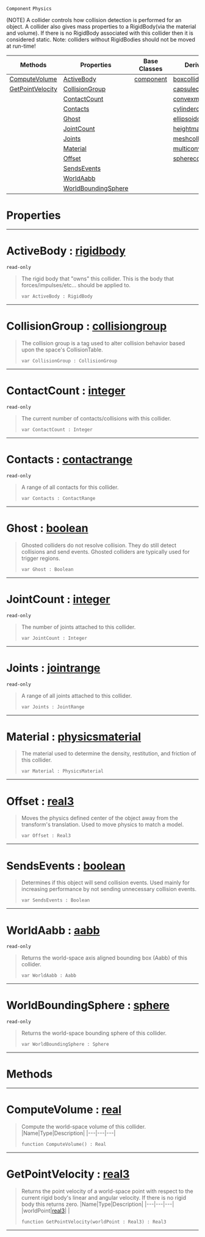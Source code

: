  `Component` `Physics`



(NOTE) A collider controls how collision detection is performed for an object. A collider also gives mass properties to a RigidBody(via the material and volume). If there is no RigidBody associated with this collider then it is considered static. Note: colliders without RigidBodies should not be moved at run-time!

|Methods|Properties|Base Classes|Derived Classes|
|---|---|---|---|
|[ ComputeVolume](collider.md#computevolume-zilch-engin)|[ ActiveBody](collider.md#activebody-zilch-engine-d)|[component](component.md)|[boxcollider](boxcollider.md)|
|[ GetPointVelocity](collider.md#getpointvelocity-zilch-en)|[ CollisionGroup](collider.md#collisiongroup-zilch-engi)| |[capsulecollider](capsulecollider.md)|
| |[ ContactCount](collider.md#contactcount-zilch-engine)| |[convexmeshcollider](convexmeshcollider.md)|
| |[ Contacts](collider.md#contacts-zilch-engine-doc)| |[cylindercollider](cylindercollider.md)|
| |[ Ghost](collider.md#ghost-zilch-engine-docume)| |[ellipsoidcollider](ellipsoidcollider.md)|
| |[ JointCount](collider.md#jointcount-zilch-engine-d)| |[heightmapcollider](heightmapcollider.md)|
| |[ Joints](collider.md#joints-zilch-engine-docum)| |[meshcollider](meshcollider.md)|
| |[ Material](collider.md#material-zilch-engine-doc)| |[multiconvexmeshcollider](multiconvexmeshcollider.md)|
| |[ Offset](collider.md#offset-zilch-engine-docum)| |[spherecollider](spherecollider.md)|
| |[ SendsEvents](collider.md#sendsevents-zilch-engine)| | |
| |[ WorldAabb](collider.md#worldaabb-zilch-engine-do)| | |
| |[ WorldBoundingSphere](collider.md#worldboundingsphere-zero)| | |


 #  Properties


---  
 #  ActiveBody : [rigidbody](rigidbody.md)

 `read-only`

> The rigid body that "owns" this collider. This is the body that forces/impulses/etc... should be applied to.
> ``` lang=cpp, name=Nada
> var ActiveBody : RigidBody


---  
 #  CollisionGroup : [collisiongroup](collisiongroup.md)

> The collision group is a tag used to alter collision behavior based upon the space's CollisionTable.
> ``` lang=cpp, name=Nada
> var CollisionGroup : CollisionGroup


---  
 #  ContactCount : [integer](../nada_base_types/integer.md)

 `read-only`

> The current number of contacts/collisions with this collider.
> ``` lang=cpp, name=Nada
> var ContactCount : Integer


---  
 #  Contacts : [contactrange](contactrange.md)

 `read-only`

> A range of all contacts for this collider.
> ``` lang=cpp, name=Nada
> var Contacts : ContactRange


---  
 #  Ghost : [boolean](../nada_base_types/boolean.md)

> Ghosted colliders do not resolve collision. They do still detect collisions and send events. Ghosted colliders are typically used for trigger regions.
> ``` lang=cpp, name=Nada
> var Ghost : Boolean


---  
 #  JointCount : [integer](../nada_base_types/integer.md)

 `read-only`

> The number of joints attached to this collider.
> ``` lang=cpp, name=Nada
> var JointCount : Integer


---  
 #  Joints : [jointrange](jointrange.md)

 `read-only`

> A range of all joints attached to this collider.
> ``` lang=cpp, name=Nada
> var Joints : JointRange


---  
 #  Material : [physicsmaterial](physicsmaterial.md)

> The material used to determine the density, restitution, and friction of this collider.
> ``` lang=cpp, name=Nada
> var Material : PhysicsMaterial


---  
 #  Offset : [real3](../nada_base_types/real3.md)

> Moves the physics defined center of the object away from the transform's translation. Used to move physics to match a model.
> ``` lang=cpp, name=Nada
> var Offset : Real3


---  
 #  SendsEvents : [boolean](../nada_base_types/boolean.md)

> Determines if this object will send collision events. Used mainly for increasing performance by not sending unnecessary collision events.
> ``` lang=cpp, name=Nada
> var SendsEvents : Boolean


---  
 #  WorldAabb : [aabb](aabb.md)

 `read-only`

> Returns the world-space axis aligned bounding box (Aabb) of this collider.
> ``` lang=cpp, name=Nada
> var WorldAabb : Aabb


---  
 #  WorldBoundingSphere : [sphere](sphere.md)

 `read-only`

> Returns the world-space bounding sphere of this collider.
> ``` lang=cpp, name=Nada
> var WorldBoundingSphere : Sphere


---  
 #  Methods


---  
 #  ComputeVolume : [real](../nada_base_types/real.md)

> Compute the world-space volume of this collider.
> |Name|Type|Description|
> |---|---|---|
> ``` lang=cpp, name=Nada
> function ComputeVolume() : Real
> ``` 


---  
 #  GetPointVelocity : [real3](../nada_base_types/real3.md)

> Returns the point velocity of a world-space point with respect to the current rigid body's linear and angular velocity. If there is no rigid body this returns zero.
> |Name|Type|Description|
> |---|---|---|
> |worldPoint|[real3](../nada_base_types/real3.md)| |
> ``` lang=cpp, name=Nada
> function GetPointVelocity(worldPoint : Real3) : Real3
> ``` 


---  
 

 